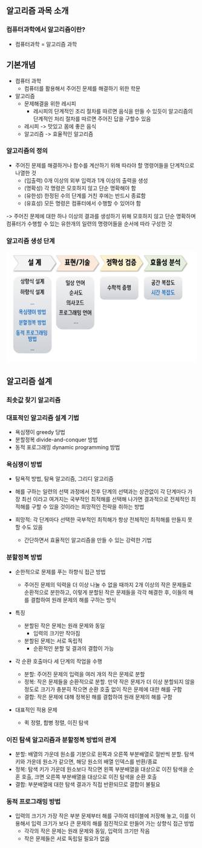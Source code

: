 ## 알고리즘 과목 소개
### 컴퓨터과학에서 알고리즘이란?
- 컴퓨터과학 = 알고리즘 과학


## 기본개념
- 컴퓨터 과학
    - 컴퓨터를 활용해서 주어진 문제를 해결하기 위한 학문
- 알고리즘
    - 문제해결을 위한 레시피
        - 레시피의 단계적인 조리 절차를 따르면 음식을 만들 수 있듯이 알고리즘의 단계적인 처리 절차를 따르면 주어진 답을 구할수 있음
    - 레시피 -> 맛있고 몸에 좋은 음식
    - 알고리즘 -> 효율적인 알고리즘

### 알고리즘의 정의
- 주어진 문제를 해결하거나 함수를 계산하기 위해 따라야 할 명령어들을 단계적으로 나열한 것
    - (입출력) 0개 이상의 외부 입력과 1개 이상의 출력을 생성
    - (명확성) 각 명령은 모호하지 않고 단순 명확해야 함
    - (유한성) 한정된 수의 단계를 거친 후에는 반드시 종료함
    - (유효성) 모든 명령은 컴퓨터에서 수행할 수 있어야 함


-> 주어진 문제에 대한 하나 이상의 결과를 생성하기 위해 모호하지 않고 단순 명확하며 컴퓨터가 수행할 수 있는 유한개의 일련의 명령어들을 순서에 따라 구성한 것

### 알고리즘 생성 단계
![alt text](<../../ETC/알고리즘 생성 단계.png>)



## 알고리즘 설계

### 최솟값 찾기 알고리즘

 
### 대표적인 알고리즘 설계 기법
- 욕심쟁이 greedy 당법
- 분할정복 divide-and-conquer 방법
- 동적 포로그래밍 dynamic programming 방법

### 욕심쟁이 방법
- 탐욕적 방법, 탐욕 알고리즘, 그리디 알고리즘

- 해를 구하는 일련의 선택 과정에서 전후 단계의 선택과는 상관없이 각 단계마다 가장 최선 이라고 여겨지는 국부적인 최적해를 선택해 나가면 결과적으로 전체적인 최적해를 구할 수 있을 것이라는 희망적인 전략을 취하는 방법

- 희망적: 각 단계마다 선택한 국부적인 최적해가 항상 전체적인 최적해를 만들지 못할 수도 있음

    - 간단하면서 효율적인 알고리즘을 만들 수 있는 강력한 기법

### 분할정복 방법
- 순한적으로 문제를 푸는 하향식 접근 방법
    - 주어진 문제의 익력을 더 이상 나눌 수 없을 때까지 2개 이상의 작은 문제들로 순환적으로 분한하고, 이렇게 분할된 작은 문제들을 각각 해결한 후, 이들의 해를 결합하여 원래 문제의 해를 구하는 방식
- 특징
    - 분할된 작은 문제는 원래 문제와 동일
        - 입력의 크기만 작아짐
    - 분할된 문제는 서로 독립적
        - 순환적인 분할 및 결과의 결합이 가능

- 각 순환 호출마다 세 단계의 작업을 수행
    - 분할: 주어진 문제의 입력을 여러 개의 작은 문제로 분할
    - 정복: 작은 문제들을 순환적으로 분할. 만약 작은 문제가 더 이상 분할되지 않을 정도로 크기가 충분히 작으면 순환 호출 없이 작은 문제에 대한 해를 구함
    - 결합: 작은 문제에 대해 정복된 해를 결합하여 원래 문제의 해를 구함

- 대표적인 적용 문제
    - 퀵 정렬, 합병 정렬, 이진 탐색

### 이진 탐색 알고리즘과 분할정복 방법의 관계
- 분할: 배열의 가운데 원소를 기분으로 왼쪽과 오른쪽 부분배열로 절반씩 분할. 탐색 키와 가운데 원소가 같으면, 해당 원소의 배열 인덱스를 반환/종료
- 정복: 탐색 키가 가운데 원소보다 작으면 왼쪽 부분배열을 대상으로 이진 탐색을 순혼 호출, 크면 오른쪽 부분배열을 대상으로 이진 탐색을 순환 호출
- 결합: 부분배열에 대한 탐색 결과가 직접 반환되므로 결합이 불필요

### 동적 프로그래밍 방법
- 입력의 크기가 가장 작은 부분 문제부터 해를 구하여 테이블에 저장해 놓고, 이를 이용해서 입력 크기가 보다 큰 문제의 해를 점진적으로 만들어 가는 상향식 접근 방법
    - 각각의 작은 문제는 원래 문제와 동일, 입력의 크기만 작음
    - 작은 문제들은 서로 독립일 필요가 없음

    